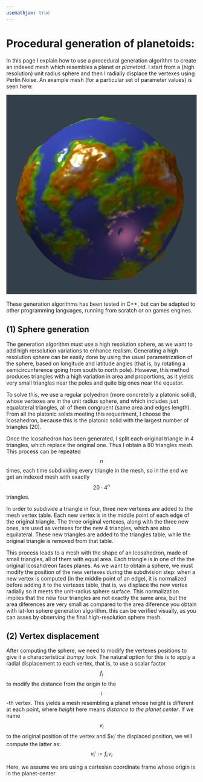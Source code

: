 ```yaml
---
usemathjax: true
---
```


# Procedural generation of planetoids:

In this page I explain how to use a procedural generation algorithm to create an indexed mesh which resembles a planet or _planetoid_. I start from a (high resolution) unit radius sphere and then I radially displace the vertexes using Perlin Noise. An example mesh (for a particular set of parameter values) is seen here:

![Final planetoid image](imgs/img11.png "Final planetoid image")

These generation algorithms has been tested in C++, but can be adapted to other programming languages, running from scratch or on games engines.


## (1) Sphere generation

The generation algorithm must use a high resolution sphere, as we want to add high rersolution variations to enhance realism. Generating a high resolution sphere can be easily done by using the usual parametrization of the sphere, based on longitude and latitude angles (that is, by rotating a semicircunference going from south to north pole). However, this method produces triangles with a high variation in area and proportions, as it yields very small triangles near the poles and quite big ones near the equator. 

To solve this, we use a regular polyedron (more concretelly a platonic solid), whose vertexes are in the unit radius sphere, and which includes just equalateral triangles, all of them congruent (same area and edges length). From all the platonic solids meeting this requeriment, I choose the Icosahedron, because this is the platonic solid with the largest number of triangles (20). 


Once the Icosahedron has been generated, I split each original triangle in 4 triangles, which replace the original one. Thus I obtain a 80 triangles mesh. This process can be repeated $$n$$ times, each time subdividing every triangle in the mesh, so in the end we get an indexed mesh with exactly $$20\cdot 4^n$$ triangles. 

In order to subdivide a triangle in four, three new vertexes are added to the mesh vertex table. Each new vertex is in the middle point of each edge of the original triangle. The three original vertexes, along with the three new ones, are used as vertexes for the new 4 triangles, which are also equilateral. These new triangles are added to the triangles table, while the original triangle is removed from that table.


This process leads to a mesh with the shape of an Icosahedron, made of small triangles, all of them with equal area. Each triangle is in one of the the original Icosahdreon faces planes. As we want to obtain a sphere, we must modify the position of the new vertexes during the subdivision step: when a new vertex is computed (in the middle point of an edge), it is normalized before adding it to the vertexes table, that is, we displace the new vertex radially so it meets the unit-radius sphere surface. This normalization implies that the new four triangles are not exactly the same area, but the area diferences are very small as compared to the area diference you obtain with lat-lon sphere generation algorithm. this can be verified visually, as you can asses by observing the final high-resolution sphere mesh.


## (2) Vertex displacement

After computing the sphere, we need to modify the vertexes positions to give it a characteristical _bumpy_ look. The natural option for this is to apply a radial displacement to each vertex, that is, to use a scalar factor $$f_i$$ to modify the distance from the origin to the $$i$$-th vertex. This yields a mesh resembling a planet whose height is different at each point, where _height_ here means _distance to the planet center_. If we name $$v_i$$ to the original position of the vertex and $$v_i'$ the displaced position, we will compute the latter as:
$$
     v_i' := f_i\, v_i
$$ 

Here, we assume we are using a cartesian coordinate frame whose origin is in the planet-center